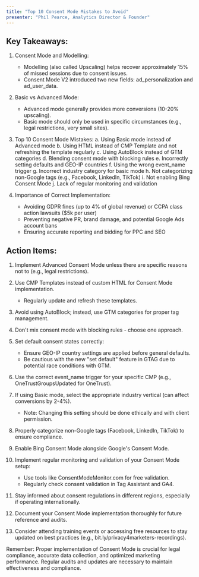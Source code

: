 ```yaml
---
title: "Top 10 Consent Mode Mistakes to Avoid"
presenter: "Phil Pearce, Analytics Director & Founder"
---
```

## Key Takeaways:

1. Consent Mode and Modelling:
   - Modelling (also called Upscaling) helps recover approximately 15% of missed sessions due to consent issues.
   - Consent Mode V2 introduced two new fields: ad_personalization and ad_user_data.

2. Basic vs Advanced Mode:
   - Advanced mode generally provides more conversions (10-20% upscaling).
   - Basic mode should only be used in specific circumstances (e.g., legal restrictions, very small sites).

3. Top 10 Consent Mode Mistakes:
   a. Using Basic mode instead of Advanced mode
   b. Using HTML instead of CMP Template and not refreshing the template regularly
   c. Using AutoBlock instead of GTM categories
   d. Blending consent mode with blocking rules
   e. Incorrectly setting defaults and GEO-IP countries
   f. Using the wrong event_name trigger
   g. Incorrect industry category for basic mode
   h. Not categorizing non-Google tags (e.g., Facebook, LinkedIn, TikTok)
   i. Not enabling Bing Consent Mode
   j. Lack of regular monitoring and validation

4. Importance of Correct Implementation:
   - Avoiding GDPR fines (up to 4% of global revenue) or CCPA class action lawsuits ($5k per user)
   - Preventing negative PR, brand damage, and potential Google Ads account bans
   - Ensuring accurate reporting and bidding for PPC and SEO

## Action Items:

1. Implement Advanced Consent Mode unless there are specific reasons not to (e.g., legal restrictions).

2. Use CMP Templates instead of custom HTML for Consent Mode implementation.
   - Regularly update and refresh these templates.

3. Avoid using AutoBlock; instead, use GTM categories for proper tag management.

4. Don't mix consent mode with blocking rules - choose one approach.

5. Set default consent states correctly:
   - Ensure GEO-IP country settings are applied before general defaults.
   - Be cautious with the new "set default" feature in GTAG due to potential race conditions with GTM.

6. Use the correct event_name trigger for your specific CMP (e.g., OneTrustGroupsUpdated for OneTrust).

7. If using Basic mode, select the appropriate industry vertical (can affect conversions by 2-4%).
   - Note: Changing this setting should be done ethically and with client permission.

8. Properly categorize non-Google tags (Facebook, LinkedIn, TikTok) to ensure compliance.

9. Enable Bing Consent Mode alongside Google's Consent Mode.

10. Implement regular monitoring and validation of your Consent Mode setup:
    - Use tools like ConsentModeMonitor.com for free validation.
    - Regularly check consent validation in Tag Assistant and GA4.

11. Stay informed about consent regulations in different regions, especially if operating internationally.

12. Document your Consent Mode implementation thoroughly for future reference and audits.

13. Consider attending training events or accessing free resources to stay updated on best practices (e.g., bit.ly/privacy4marketers-recordings).

Remember: Proper implementation of Consent Mode is crucial for legal compliance, accurate data collection, and optimized marketing performance. Regular audits and updates are necessary to maintain effectiveness and compliance.
